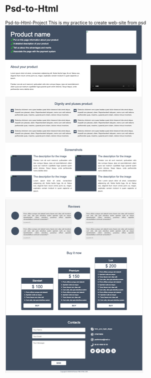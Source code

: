 # Psd-to-Html
Psd-to-Html-Project
This is my practice to create web-site from psd 
<img src="Brand New/img/a.png">
<img src="Brand New/img/b.png">
